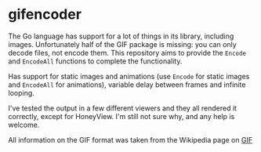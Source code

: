 gifencoder
==========

The Go language has support for a lot of things in its library, including images.
Unfortunately half of the GIF package is missing: you can only decode files, not
encode them. This repository aims to provide the `Encode` and `EncodeAll` functions
to complete the functionality.

Has support for static images and animations (use `Encode` for static images and
`EncodeAll` for animations), variable delay between frames and infinite looping.

I've tested the output in a few different viewers and they all rendered it
correctly, except for HoneyView. I'm still not sure why, and any help is welcome.


All information on the GIF format was taken from the Wikipedia page on [GIF](https://en.wikipedia.org/wiki/Graphics_Interchange_Format)
